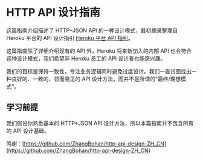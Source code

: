 # HTTP API 设计指南

这篇指南介绍描述了 HTTP+JSON API 的一种设计模式，最初摘录整理自 Heroku 平台的 API 设计指引 [Heroku 平台 API 指引](https://devcenter.heroku.com/articles/platform-api-reference)。

这篇指南除了详细介绍现有的 API 外，Heroku 将来新加入的内部 API 也会符合这种设计模式，我们希望非 Heroku 员工的 API 设计者也能感兴趣。

我们的目标是保持一致性，专注业务逻辑同时避免过度设计。我们一直试图找出一种良好的、一致的、显而易见的 API 设计方法，而并不是所谓的"最终/理想模式"。

## 学习前提

我们假设你熟悉基本的 HTTP+JSON API 设计方法，所以本篇指南并不包含所有的 API 设计基础。

鸣谢：[https://github.com/ZhangBohan/http-api-design-ZH_CN](https://github.com/ZhangBohan/http-api-design-ZH_CN)
